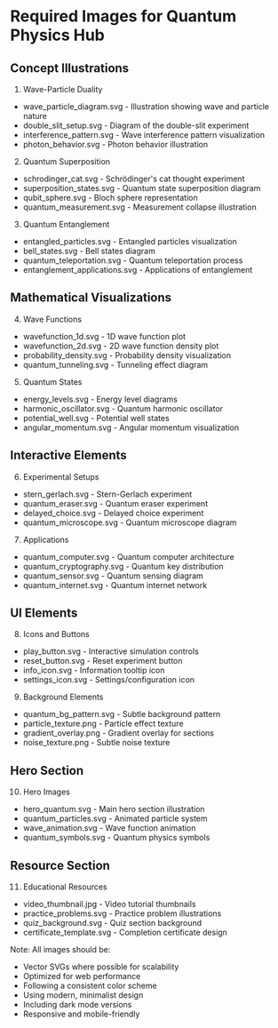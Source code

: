 # Required Images for Quantum Physics Hub

## Concept Illustrations

1. Wave-Particle Duality
- wave_particle_diagram.svg - Illustration showing wave and particle nature
- double_slit_setup.svg - Diagram of the double-slit experiment
- interference_pattern.svg - Wave interference pattern visualization
- photon_behavior.svg - Photon behavior illustration

2. Quantum Superposition
- schrodinger_cat.svg - Schrödinger's cat thought experiment
- superposition_states.svg - Quantum state superposition diagram
- qubit_sphere.svg - Bloch sphere representation
- quantum_measurement.svg - Measurement collapse illustration

3. Quantum Entanglement
- entangled_particles.svg - Entangled particles visualization
- bell_states.svg - Bell states diagram
- quantum_teleportation.svg - Quantum teleportation process
- entanglement_applications.svg - Applications of entanglement

## Mathematical Visualizations

4. Wave Functions
- wavefunction_1d.svg - 1D wave function plot
- wavefunction_2d.svg - 2D wave function density plot
- probability_density.svg - Probability density visualization
- quantum_tunneling.svg - Tunneling effect diagram

5. Quantum States
- energy_levels.svg - Energy level diagrams
- harmonic_oscillator.svg - Quantum harmonic oscillator
- potential_well.svg - Potential well states
- angular_momentum.svg - Angular momentum visualization

## Interactive Elements

6. Experimental Setups
- stern_gerlach.svg - Stern-Gerlach experiment
- quantum_eraser.svg - Quantum eraser experiment
- delayed_choice.svg - Delayed choice experiment
- quantum_microscope.svg - Quantum microscope diagram

7. Applications
- quantum_computer.svg - Quantum computer architecture
- quantum_cryptography.svg - Quantum key distribution
- quantum_sensor.svg - Quantum sensing diagram
- quantum_internet.svg - Quantum internet network

## UI Elements

8. Icons and Buttons
- play_button.svg - Interactive simulation controls
- reset_button.svg - Reset experiment button
- info_icon.svg - Information tooltip icon
- settings_icon.svg - Settings/configuration icon

9. Background Elements
- quantum_bg_pattern.svg - Subtle background pattern
- particle_texture.png - Particle effect texture
- gradient_overlay.png - Gradient overlay for sections
- noise_texture.png - Subtle noise texture

## Hero Section

10. Hero Images
- hero_quantum.svg - Main hero section illustration
- quantum_particles.svg - Animated particle system
- wave_animation.svg - Wave function animation
- quantum_symbols.svg - Quantum physics symbols

## Resource Section

11. Educational Resources
- video_thumbnail.jpg - Video tutorial thumbnails
- practice_problems.svg - Practice problem illustrations
- quiz_background.svg - Quiz section background
- certificate_template.svg - Completion certificate design

Note: All images should be:
- Vector SVGs where possible for scalability
- Optimized for web performance
- Following a consistent color scheme
- Using modern, minimalist design
- Including dark mode versions
- Responsive and mobile-friendly
